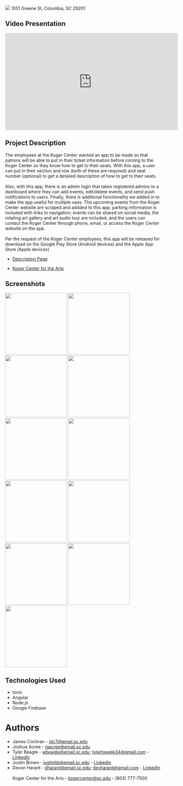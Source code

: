 <img src="https://user-images.githubusercontent.com/26389507/115490357-f0ab8c80-a22b-11eb-8399-688774ed2934.jpg">
1051 Greene St, Columbia, SC 29201

## Video Presentation
<iframe width="560" height="315" src="https://www.youtube.com/embed/vBqVdG-3ZlA" title="YouTube video player" frameborder="0" allow="accelerometer; autoplay; clipboard-write; encrypted-media; gyroscope; picture-in-picture" allowfullscreen></iframe>

## Project Description
The employees at the Koger Center wanted an app to be made so that patrons will be able to put in their ticket information before coming to the Koger Center so they know how to get to their seats.  With this app, a user can put in their section and row (both of these are required) and seat number (optional) to get a detailed description of how to get to their seats.<br /><br />
Also, with this app, there is an admin login that takes registered admins to a dashboard where they can add events, edit/delete events, and send push notifications to users.  Finally, there is additional functionality we added in to make the app useful for multiple uses.  The upcoming events from the Koger Center website are scraped and addded to this app; parking information is included with links to navigation; events can be shared on social media; the rotating art gallery and art audio tour are included; and the users can contact the Koger Center through phone, email, or access the Koger Center website on the app.<br /><br />
Per the request of the Koger Center employees, this app will be released for download on the Google Play Store (Android devices) and the Apple App Store (Apple devices)

* [Description Page](https://github.com/SCCapstone/Koger/wiki/Project-Description).

* [Koger Center for the Arts](https://kogercenterforthearts.com)

## Screenshots
<img src="https://user-images.githubusercontent.com/26389507/115489231-d4a6eb80-a229-11eb-98ca-4cdd485c94ff.png" width=200>
<img src="https://user-images.githubusercontent.com/26389507/115489230-d4a6eb80-a229-11eb-88a5-ef25ff1ff614.png" width=200>
<img src="https://user-images.githubusercontent.com/26389507/115489228-d40e5500-a229-11eb-9013-357acbe86d79.png" width=200>
<img src="https://user-images.githubusercontent.com/26389507/115489227-d40e5500-a229-11eb-863f-26c6b9261e23.png" width=200>
<img src="https://user-images.githubusercontent.com/26389507/115489234-d4a6eb80-a229-11eb-9d7c-4a4d75752d1f.png" width=200>
<img src="https://user-images.githubusercontent.com/26389507/115489226-d40e5500-a229-11eb-9890-eb7f47edaaa6.png" width=200>
<img src="https://user-images.githubusercontent.com/26389507/115489233-d4a6eb80-a229-11eb-8cc3-c204e3377f1f.png" width=200>
<img src="https://user-images.githubusercontent.com/26389507/115489219-d375be80-a229-11eb-83f0-db318507758c.png" width=200>
<img src="https://user-images.githubusercontent.com/26389507/115489223-d375be80-a229-11eb-8a19-6c76c1ea1002.png" width=200>
<img src="https://user-images.githubusercontent.com/26389507/115489221-d375be80-a229-11eb-9c47-ae28c0a84ae2.png" width=200>
<img src="https://user-images.githubusercontent.com/26389507/115489224-d40e5500-a229-11eb-909e-adcca3963e3e.png" width=200>

## Technologies Used

* Ionic
* Angular
* Node.js
* Google Firebase

# Authors
* James Cochran - jdc7@email.sc.edu<br />
* Joshua Acree - jgacree@email.sc.edu<br />
* Tyler Beagle - wbeagle@email.sc.edu; tylerbeagle34@gmail.com - [LinkedIn](https://linkedin.com/in/warren-tyler-beagle-a50175195)<br />
* Justin Brown - justinhb@email.sc.edu - [LinkedIn](https://linkedin.com/in/justinhb)<br />
* Devon Harant - dharant@email.sc.edu; devharant@gmail.com - [LinkedIn](https://linkedin.com/in/devonharant)<br /><br />
Koger Center for the Arts - kogercenter@sc.edu - (803) 777-7500
